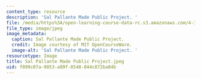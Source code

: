 ```yaml
---
content_type: resource
description: 'Sal Pallante Made Public Project. '
file: /media/https%3A/open-learning-course-data-rc.s3.amazonaws.com/4-301-introduction-to-the-visual-arts-spring-2007/f099c07a9053a89f8548844c872ba84b_SalPallanteMadePublicProject.jpeg
file_type: image/jpeg
image_metadata:
  caption: Sal Pallante Made Public Project.
  credit: Image courtesy of MIT OpenCourseWare.
  image-alt: 'Sal Pallante Made Public Project. '
resourcetype: Image
title: Sal Pallante Made Public Project.jpeg
uid: f099c07a-9053-a89f-8548-844c872ba84b
---
```

